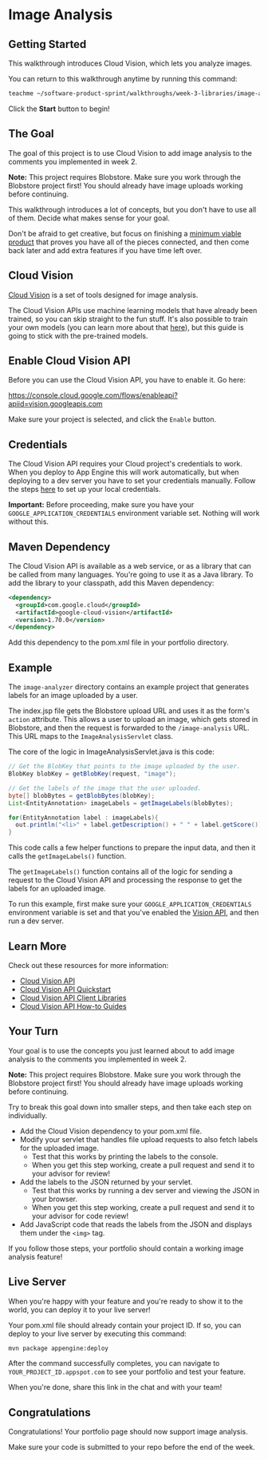 # Image Analysis

## Getting Started

This walkthrough introduces Cloud Vision, which lets you analyze images.

You can return to this walkthrough anytime by running this command:

```bash
teachme ~/software-product-sprint/walkthroughs/week-3-libraries/image-analysis/image-analysis-walkthrough.md
```

Click the **Start** button to begin!

## The Goal

The goal of this project is to use Cloud Vision to add image analysis to the
comments you implemented in week 2.

**Note:** This project requires Blobstore. Make sure you work through the
Blobstore project first! You should already have image uploads working before
continuing.

This walkthrough introduces a lot of concepts, but you don't have to use all of
them. Decide what makes sense for your goal.

Don't be afraid to get creative, but focus on finishing a
[minimum viable product](https://en.wikipedia.org/wiki/Minimum_viable_product)
that proves you have all of the pieces connected, and then come back later and
add extra features if you have time left over.

## Cloud Vision

[Cloud Vision](https://cloud.google.com/vision/) is a set of tools designed for
image analysis.

The Cloud Vision APIs use machine learning models that have already been
trained, so you can skip straight to the fun stuff. It's also possible to train
your own models (you can learn more about that
[here](https://cloud.google.com/automl/)), but this guide is going to stick with
the pre-trained models.

## Enable Cloud Vision API

Before you can use the Cloud Vision API, you have to enable it. Go here:

<https://console.cloud.google.com/flows/enableapi?apiid=vision.googleapis.com>

Make sure your project is selected, and click the `Enable` button.

## Credentials

The Cloud Vision API requires your Cloud project's credentials to work. When you
deploy to App Engine this will work automatically, but when deploying to a dev
server you have to set your credentials manually. Follow the steps
[here](https://cloud.google.com/docs/authentication/getting-started) to set up
your local credentials.

**Important:** Before proceeding, make sure you have your
`GOOGLE_APPLICATION_CREDENTIALS` environment variable set. Nothing will work
without this.

## Maven Dependency

The Cloud Vision API is available as a web service, or as a library that can be
called from many languages. You're going to use it as a Java library. To add the
library to your classpath, add this Maven dependency:

```xml
<dependency>
  <groupId>com.google.cloud</groupId>
  <artifactId>google-cloud-vision</artifactId>
  <version>1.70.0</version>
</dependency>
```

Add this dependency to the
<walkthrough-editor-open-file
    filePath="software-product-sprint/portfolio/pom.xml">
  pom.xml
</walkthrough-editor-open-file>
file in your portfolio directory.

## Example

The `image-analyzer` directory contains an example project that generates labels
for an image uploaded by a user.

The
<walkthrough-editor-open-file
    filePath="software-product-sprint/walkthroughs/week-3-libraries/image-analysis/examples/image-analyzer/src/main/webapp/index.jsp">
  index.jsp
</walkthrough-editor-open-file>
file gets the Blobstore upload URL and uses it as the form's `action`
attribute. This allows a user to upload an image, which gets stored in
Blobstore, and then the request is forwarded to the `/image-analysis` URL. This
URL maps to the `ImageAnalysisServlet` class.

The core of the logic in
<walkthrough-editor-open-file
    filePath="software-product-sprint/walkthroughs/week-3-libraries/image-analysis/examples/image-analyzer/src/main/java/com/google/sps/servlets/ImageAnalysisServlet.java">
  ImageAnalysisServlet.java
</walkthrough-editor-open-file>
is this code:

```java
// Get the BlobKey that points to the image uploaded by the user.
BlobKey blobKey = getBlobKey(request, "image");

// Get the labels of the image that the user uploaded.
byte[] blobBytes = getBlobBytes(blobKey);
List<EntityAnnotation> imageLabels = getImageLabels(blobBytes);

for(EntityAnnotation label : imageLabels){
  out.println("<li>" + label.getDescription() + " " + label.getScore());
}
```

This code calls a few helper functions to prepare the input data, and then it
calls the `getImageLabels()` function.

The `getImageLabels()` function contains all of the logic for sending a request
to the Cloud Vision API and processing the response to get the labels for an
uploaded image.

To run this example, first make sure your `GOOGLE_APPLICATION_CREDENTIALS`
environment variable is set and that you've enabled the
[Vision API](https://console.cloud.google.com/flows/enableapi?apiid=vision.googleapis.com),
and then run a dev server.

## Learn More

Check out these resources for more information:

-   [Cloud Vision API](https://cloud.google.com/vision/)
-   [Cloud Vision API Quickstart](https://cloud.google.com/vision/docs/quickstart-client-libraries#client-libraries-install-java)
-   [Cloud Vision API Client Libraries](https://cloud.google.com/vision/docs/libraries)
-   [Cloud Vision API How-to Guides](https://cloud.google.com/vision/docs/how-to)

## Your Turn

Your goal is to use the concepts you just learned about to add image analysis to
the comments you implemented in week 2.

**Note:** This project requires Blobstore. Make sure you work through the
Blobstore project first! You should already have image uploads working before
continuing.

Try to break this goal down into smaller steps, and then take each step on
individually.

-   Add the Cloud Vision dependency to your
    <walkthrough-editor-open-file
        filePath="software-product-sprint/portfolio/pom.xml">
      pom.xml
    </walkthrough-editor-open-file>
    file.
-   Modify your servlet that handles file upload requests to also fetch labels
    for the uploaded image.
    -   Test that this works by printing the labels to the console.
    -   When you get this step working, create a pull request and send it to
        your advisor for review!
-   Add the labels to the JSON returned by your servlet.
    -   Test that this works by running a dev server and viewing the JSON in your
        browser.
    -   When you get this step working, create a pull request and send it to
        your advisor for code review!
-   Add JavaScript code that reads the labels from the JSON and displays them
    under the `<img>` tag.

If you follow those steps, your portfolio should contain a working image
analysis feature!

## Live Server

When you're happy with your feature and you're ready to show it to the world,
you can deploy it to your live server!

Your
<walkthrough-editor-open-file
    filePath="software-product-sprint/portfolio/pom.xml">
  pom.xml
</walkthrough-editor-open-file>
file should already contain your project ID. If so, you can deploy to your live
server by executing this command:

```bash
mvn package appengine:deploy
```

After the command successfully completes, you can navigate to
`YOUR_PROJECT_ID.appspot.com` to see your portfolio and test your feature.

When you're done, share this link in the chat and with your team!

## Congratulations

<walkthrough-conclusion-trophy></walkthrough-conclusion-trophy>

Congratulations! Your portfolio page should now support image analysis.

Make sure your code is submitted to your repo before the end of the week.
